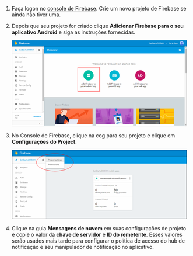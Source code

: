 

1. Faça logon no [console de Firebase](https://firebase.google.com/console/). Crie um novo projeto de Firebase se ainda não tiver uma.
2. Depois que seu projeto for criado clique **Adicionar Firebase para o seu aplicativo Android** e siga as instruções fornecidas.

    ![](./media/notification-hubs-enable-firebase-cloud-messaging/notification-hubs-add-firebase-to-android-app.png)

3. No Console de Firebase, clique na cog para seu projeto e clique em **Configurações do Project**.

    ![](./media/notification-hubs-enable-firebase-cloud-messaging/notification-hubs-firebase-console-project-settings.png)

4. Clique na guia **Mensagens de nuvem** em suas configurações de projeto e copie o valor da **chave de servidor** e **ID do remetente**.  Esses valores serão usados mais tarde para configurar o política de acesso do hub de notificação e seu manipulador de notificação no aplicativo.
  